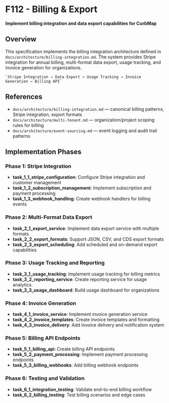 # F112 - Billing & Export

**Implement billing integration and data export capabilities for CurbMap**

## Overview

This specification implements the billing integration architecture defined in `docs/architecture/billing-integration.md`. The system provides Stripe integration for annual billing, multi-format data export, usage tracking, and invoice generation for organizations.

    `Stripe Integration → Data Export → Usage Tracking → Invoice Generation → Billing API`

## References

- `docs/architecture/billing-integration.md` — canonical billing patterns, Stripe integration, export formats
- `docs/architecture/multi-tenant.md` — organization/project scoping rules for billing
- `docs/architecture/event-sourcing.md` — event logging and audit trail patterns

## Implementation Phases

### Phase 1: Stripe Integration

- **task_1_1_stripe_configuration**: Configure Stripe integration and customer management
- **task_1_2_subscription_management**: Implement subscription and payment processing
- **task_1_3_webhook_handling**: Create webhook handlers for billing events

### Phase 2: Multi-Format Data Export

- **task_2_1_export_service**: Implement data export service with multiple formats
- **task_2_2_export_formats**: Support JSON, CSV, and CDS export formats
- **task_2_3_export_scheduling**: Add scheduled and on-demand export capabilities

### Phase 3: Usage Tracking and Reporting

- **task_3_1_usage_tracking**: Implement usage tracking for billing metrics
- **task_3_2_reporting_service**: Create reporting service for usage analytics
- **task_3_3_usage_dashboard**: Build usage dashboard for organizations

### Phase 4: Invoice Generation

- **task_4_1_invoice_service**: Implement invoice generation service
- **task_4_2_invoice_templates**: Create invoice templates and formatting
- **task_4_3_invoice_delivery**: Add invoice delivery and notification system

### Phase 5: Billing API Endpoints

- **task_5_1_billing_api**: Create billing API endpoints
- **task_5_2_payment_processing**: Implement payment processing endpoints
- **task_5_3_billing_webhooks**: Add billing webhook endpoints

### Phase 6: Testing and Validation

- **task_6_1_integration_testing**: Validate end-to-end billing workflow
- **task_6_2_billing_testing**: Test billing scenarios and edge cases
